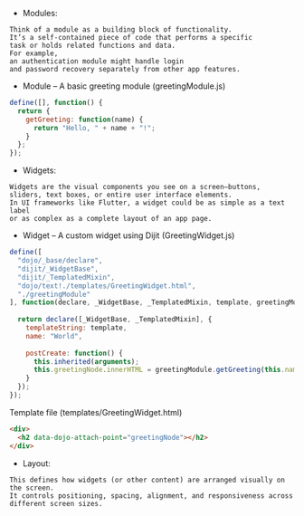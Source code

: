 * Modules: 
```
Think of a module as a building block of functionality.
It’s a self-contained piece of code that performs a specific
task or holds related functions and data.
For example,
an authentication module might handle login
and password recovery separately from other app features.
```

* Module – A basic greeting module (greetingModule.js)

```javascript
define([], function() {
  return {
    getGreeting: function(name) {
      return "Hello, " + name + "!";
    }
  };
});
```

* Widgets: 
```
Widgets are the visual components you see on a screen—buttons,
sliders, text boxes, or entire user interface elements.
In UI frameworks like Flutter, a widget could be as simple as a text label
or as complex as a complete layout of an app page.
```

* Widget – A custom widget using Dijit (GreetingWidget.js)
```javascript
define([
  "dojo/_base/declare", 
  "dijit/_WidgetBase", 
  "dijit/_TemplatedMixin", 
  "dojo/text!./templates/GreetingWidget.html",
  "./greetingModule"
], function(declare, _WidgetBase, _TemplatedMixin, template, greetingModule) {
  
  return declare([_WidgetBase, _TemplatedMixin], {
    templateString: template,
    name: "World",
    
    postCreate: function() {
      this.inherited(arguments);
      this.greetingNode.innerHTML = greetingModule.getGreeting(this.name);
    }
  });
});
```

Template file (templates/GreetingWidget.html)

```html
<div>
  <h2 data-dojo-attach-point="greetingNode"></h2>
</div>
```

* Layout: 
```
This defines how widgets (or other content) are arranged visually on the screen.
It controls positioning, spacing, alignment, and responsiveness across different screen sizes.
```


